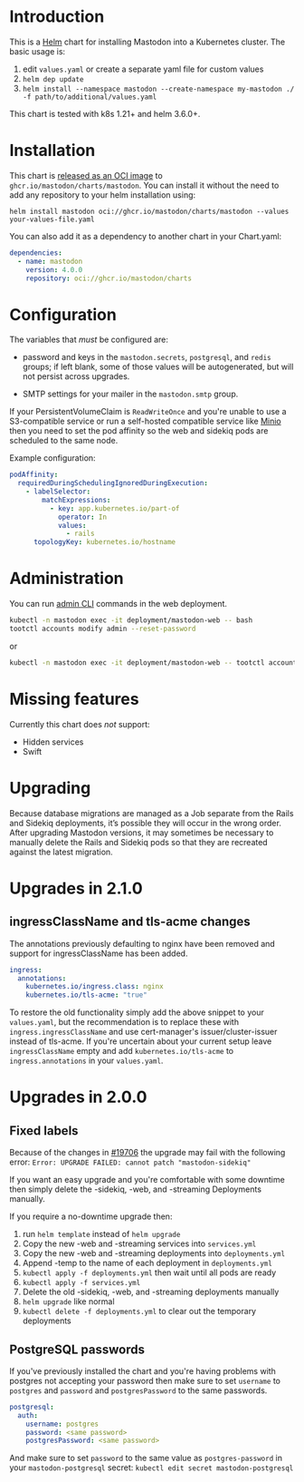 # Introduction

This is a [Helm](https://helm.sh/) chart for installing Mastodon into a
Kubernetes cluster.  The basic usage is:

1. edit `values.yaml` or create a separate yaml file for custom values
1. `helm dep update`
1. `helm install --namespace mastodon --create-namespace my-mastodon ./ -f path/to/additional/values.yaml`

This chart is tested with k8s 1.21+ and helm 3.6.0+.

# Installation

This chart is [released as an OCI image](https://helm.sh/docs/topics/registries/) to `ghcr.io/mastodon/charts/mastodon`. You can install it without the need to add any repository to your helm installation using:

```shell
helm install mastodon oci://ghcr.io/mastodon/charts/mastodon --values your-values-file.yaml
```

You can also add it as a dependency to another chart in your Chart.yaml:

```yaml
dependencies:
  - name: mastodon
    version: 4.0.0
    repository: oci://ghcr.io/mastodon/charts
```

# Configuration

The variables that _must_ be configured are:

- password and keys in the `mastodon.secrets`, `postgresql`, and `redis` groups; if
  left blank, some of those values will be autogenerated, but will not persist
  across upgrades.

- SMTP settings for your mailer in the `mastodon.smtp` group.

If your PersistentVolumeClaim is `ReadWriteOnce` and you're unable to use a S3-compatible service or
run a self-hosted compatible service like [Minio](https://min.io/docs/minio/kubernetes/upstream/index.html)
then you need to set the pod affinity so the web and sidekiq pods are scheduled to the same node.

Example configuration:
```yaml
podAffinity:
  requiredDuringSchedulingIgnoredDuringExecution:
    - labelSelector:
        matchExpressions:
          - key: app.kubernetes.io/part-of
            operator: In
            values:
              - rails
      topologyKey: kubernetes.io/hostname
```

# Administration

You can run [admin CLI](https://docs.joinmastodon.org/admin/tootctl/) commands in the web deployment.

```bash
kubectl -n mastodon exec -it deployment/mastodon-web -- bash
tootctl accounts modify admin --reset-password
```

or
```bash
kubectl -n mastodon exec -it deployment/mastodon-web -- tootctl accounts modify admin --reset-password
```

# Missing features

Currently this chart does _not_ support:

- Hidden services
- Swift

# Upgrading

Because database migrations are managed as a Job separate from the Rails and
Sidekiq deployments, it’s possible they will occur in the wrong order.  After
upgrading Mastodon versions, it may sometimes be necessary to manually delete
the Rails and Sidekiq pods so that they are recreated against the latest
migration.

# Upgrades in 2.1.0

## ingressClassName and tls-acme changes
The annotations previously defaulting to nginx have been removed and support
 for ingressClassName has been added.
```yaml
ingress:
  annotations:
    kubernetes.io/ingress.class: nginx
    kubernetes.io/tls-acme: "true"
```

To restore the old functionality simply add the above snippet to your `values.yaml`,
but the recommendation is to replace these with `ingress.ingressClassName` and use
cert-manager's issuer/cluster-issuer instead of tls-acme.
If you're uncertain about your current setup leave `ingressClassName` empty and add
`kubernetes.io/tls-acme` to `ingress.annotations` in your `values.yaml`.

# Upgrades in 2.0.0

## Fixed labels
Because of the changes in [#19706](https://github.com/mastodon/mastodon/pull/19706) the upgrade may fail with the following error:
```Error: UPGRADE FAILED: cannot patch "mastodon-sidekiq"```

If you want an easy upgrade and you're comfortable with some downtime then
simply delete the -sidekiq, -web, and -streaming Deployments manually.

If you require a no-downtime upgrade then:
1. run `helm template` instead of `helm upgrade`
2. Copy the new -web and -streaming services into `services.yml`
3. Copy the new -web and -streaming deployments into `deployments.yml`
4. Append -temp to the name of each deployment in `deployments.yml`
5. `kubectl apply -f deployments.yml` then wait until all pods are ready
6. `kubectl apply -f services.yml`
7. Delete the old -sidekiq, -web, and -streaming deployments manually
8. `helm upgrade` like normal
9. `kubectl delete -f deployments.yml` to clear out the temporary deployments

## PostgreSQL passwords
If you've previously installed the chart and you're having problems with 
postgres not accepting your password then make sure to set `username` to
`postgres` and `password` and `postgresPassword` to the same passwords.
```yaml
postgresql:
  auth:
    username: postgres
    password: <same password>
    postgresPassword: <same password>
```

And make sure to set `password` to the same value as `postgres-password`
in your `mastodon-postgresql` secret:
```kubectl edit secret mastodon-postgresql```